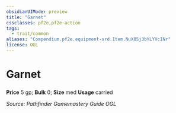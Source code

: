 ```yaml
---
obsidianUIMode: preview
title: "Garnet"
cssclasses: pf2e,pf2e-action
tags:
  - trait/common
aliases: "Compendium.pf2e.equipment-srd.Item.NuX85j3bYLYVcINr"
license: OGL
---
```

# Garnet

### 


**Price** 5 gp; 
**Bulk** 0; **Size** med
**Usage** carried



*Source: Pathfinder Gamemastery Guide*
*OGL*